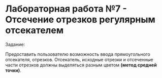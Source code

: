 # Лабораторная работа №7 - Отсечение отрезков регулярным отсекателем

Задание:

Предоставить пользователю возможность ввода прямоугольного отсекателя, отрезков. Отсекатель, исходные отрезки и отсеченные части отрезков должны выделяться разным цветом **(метод средней точки)**.